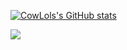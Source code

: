 [![CowLols's GitHub stats](https://github-readme-stats.vercel.app/api?username=cowlols)](https://github.com/cowlols/github-readme-stats)


<img src="https://github-readme-stats.vercel.app/api/top-langs?username=zluvsand"/>
 
